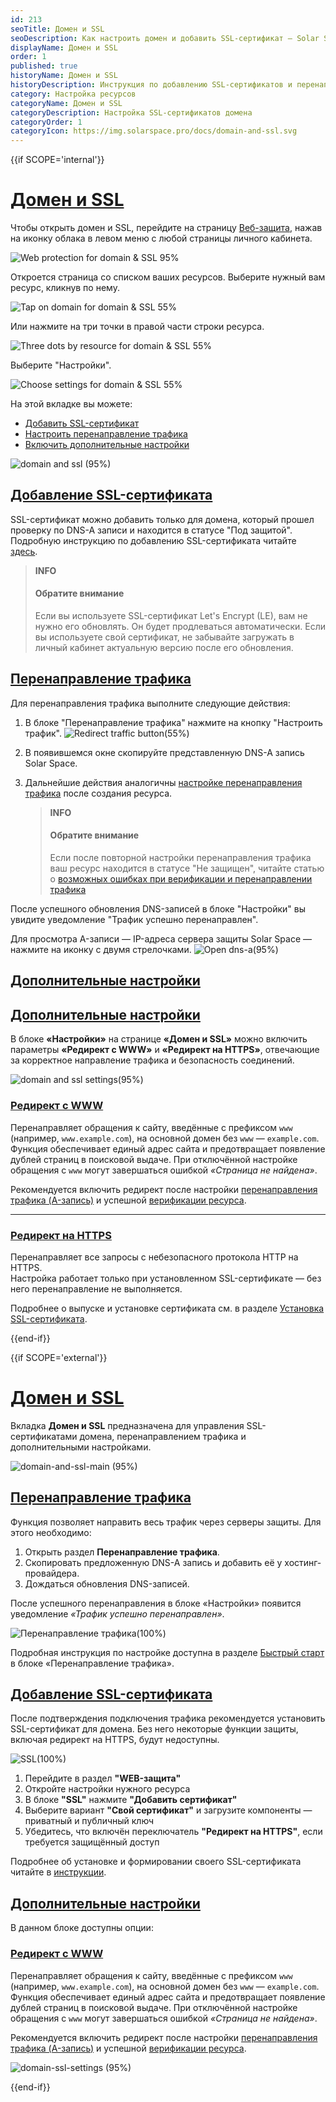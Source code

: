 ```yaml
---
id: 213
seoTitle: Домен и SSL
seoDescription: Как настроить домен и добавить SSL-сертификат — Solar Space. Управление доменами и их SSL-сертификатами, подключение дополнительного функционала для своего домена
displayName: Домен и SSL
order: 1
published: true
historyName: Домен и SSL
historyDescription: Инструкция по добавлению SSL-сертификатов и перенаправлению трафика
category: Настройка ресурсов
categoryName: Домен и SSL
categoryDescription: Настройка SSL-сертификатов домена
categoryOrder: 1
categoryIcon: https://img.solarspace.pro/docs/domain-and-ssl.svg
---
```




{{if SCOPE='internal'}}


# [Домен и SSL](domain-&-ssl)

Чтобы открыть домен и SSL, перейдите на страницу [Веб-защита]([https://my.solarspace.pro/web-protection]), нажав на иконку облака в левом меню с любой страницы личного кабинета.

![Web protection for domain & SSL 95%](https://img.solarspace.pro/docs/web-protection-for-domain-&-ssl.jpg "Веб-защита для перехода в домен и SSL")

Откроется страница со списком ваших ресурсов. Выберите нужный вам ресурс, кликнув по нему.

![Tap on domain for domain & SSL 55%](https://img.solarspace.pro/docs/tap-on-domain-for-domain-&-ssl.jpg "Нажмите на строку ресурса")

Или нажмите на три точки в правой части строки ресурса.

![Three dots by resource for domain & SSL 55%](https://img.solarspace.pro/docs/three-dots-by-resource-for-domain-&-ssl.jpg "Три точки для перехода в настройки ресурса")

Выберите "Настройки".

![Choose settings for domain & SSL 55%](https://img.solarspace.pro/docs/choose-settings-for-domain-&-ssl.jpg "Настройки для перехода в домен и SSL")

На этой вкладке вы можете:
- [Добавить SSL-сертификат]([213#adding-ssl-certificate])
- [Настроить перенаправление трафика]([213#redirecting-traffic])
- [Включить дополнительные настройки]([213#additional-settings])

![domain and ssl (95%)](https://img.solarspace.pro/docs/domain-&-ssl.jpg "Вкладка Домен и SSL")

## [Добавление SSL-сертификата](adding-ssl-certificate)

SSL-сертификат можно добавить только для домена, который прошел проверку по DNS-A записи и находится в статусе "Под защитой". Подробную инструкцию по добавлению SSL-сертификата читайте [здесь]([280]).

> **INFO**
> #### Обратите внимание
> Если вы используете SSL-сертификат Let's Encrypt (LE), вам не нужно его обновлять. Он будет продлеваться автоматически. Если вы используете свой сертификат, не забывайте загружать в личный кабинет актуальную версию после его обновления.

## [Перенаправление трафика](redirecting-traffic)

Для перенаправления трафика выполните следующие действия:
1. В блоке "Перенаправление трафика" нажмите на кнопку "Настроить трафик".
![Redirect traffic button(55%)](https://img.solarspace.pro/docs/redirect-traffic-button.jpg "Кнопка перенаправления трафика")
2. В появившемся окне скопируйте представленную DNS-A запись Solar Space.
3. Дальнейшие действия аналогичны [настройке перенаправления трафика]([300#configure-a-record]) после создания ресурса.

    > **INFO**
    > #### Обратите внимание
    > Если после повторной настройки перенаправления трафика ваш ресурс находится в статусе "Не защищен", читайте статью о [возможных ошибках при верификации и перенаправлении трафика]([268])

После успешного обновления DNS-записей в блоке "Настройки" вы увидите уведомление "Трафик успешно перенаправлен".

Для просмотра A-записи — IP-адреса сервера защиты Solar Space — нажмите на иконку с двумя стрелочками. 
![Open dns-a(95%)](https://img.solarspace.pro/docs/open-dns-a.jpg "Открытие DNS-А записи")

## [Дополнительные настройки](additional-settings)

## [Дополнительные настройки](additional-settings)

В блоке **«Настройки»** на странице **«Домен и SSL»** можно включить параметры **«Редирект с WWW»** и **«Редирект на HTTPS»**, отвечающие за корректное направление трафика и безопасность соединений.

![domain and ssl settings(95%)](https://img.solarspace.pro/docs/settings-domain&ssl.jpg "Настройки домена и SSL")

### [Редирект с WWW](redirect-www)
Перенаправляет обращения к сайту, введённые с префиксом `www` (например, `www.example.com`), на основной домен без `www` — `example.com`.  
Функция обеспечивает единый адрес сайта и предотвращает появление дублей страниц в поисковой выдаче. При отключённой настройке обращения с `www` могут завершаться ошибкой *«Страница не найдена»*.  

Рекомендуется включить редирект после настройки [перенаправления трафика (A-запись)]([300#domain-verification]) и успешной [верификации ресурса]([300#domain-verification]).

---

### [Редирект на HTTPS](redirect-https)
Перенаправляет все запросы с небезопасного протокола HTTP на HTTPS.  
Настройка работает только при установленном SSL-сертификате — без него перенаправление не выполняется.  

Подробнее о выпуске и установке сертификата см. в разделе [Установка SSL-сертификата]([300#ssl-certificate]).


{{end-if}}



{{if SCOPE='external'}}

# [Домен и SSL](domain-&-ssl)

Вкладка **Домен и SSL** предназначена для управления SSL-сертификатами домена, перенаправлением трафика и дополнительными настройками.

![domain-and-ssl-main (95%)](https://img.solarspace.pro/docs/partners/web-protection/domain-and-ssl-main.png "Вкладка 'Домен и SSL'")


## [Перенаправление трафика](redirecting-traffic)

Функция позволяет направить весь трафик через серверы защиты. Для этого необходимо:

1. Открыть раздел **Перенаправление трафика**.
2. Скопировать предложенную DNS-A запись и добавить её у хостинг-провайдера.
3. Дождаться обновления DNS-записей.

После успешного перенаправления в блоке «Настройки» появится уведомление *«Трафик успешно перенаправлен»*.

![Перенаправление трафика(100%)]( https://img.solarspace.pro/docs/partners/web-protection/A-recordings.png "Перенаправление трафика")

Подробная инструкция по настройке доступна в разделе [Быстрый старт]([300#configure-a-record]) в блоке «Перенаправление трафика».

## [Добавление SSL-сертификата](adding-ssl-certificate)


После подтверждения подключения трафика рекомендуется установить SSL-сертификат для домена. Без него некоторые функции защиты, включая редирект на HTTPS, будут недоступны.

![SSL(100%)]( https://img.solarspace.pro/docs/partners/web-protection/ssl.png "SSL")

1. Перейдите в раздел **"WEB-защита"**
2. Откройте настройки нужного ресурса
3. В блоке **"SSL"** нажмите **"Добавить сертификат"**
4. Выберите вариант **"Свой сертификат"** и загрузите компоненты — приватный и публичный ключ
5. Убедитесь, что включён переключатель **"Редирект на HTTPS"**, если требуется защищённый доступ

Подробнее об установке и формировании своего SSL-сертификата читайте в [инструкции]([280]).

## [Дополнительные настройки](additional-settings)

В данном блоке доступны опции:

### [Редирект с WWW](redirect-www)
Перенаправляет обращения к сайту, введённые с префиксом `www` (например, `www.example.com`), на основной домен без `www` — `example.com`.  
Функция обеспечивает единый адрес сайта и предотвращает появление дублей страниц в поисковой выдаче. При отключённой настройке обращения с `www` могут завершаться ошибкой *«Страница не найдена»*.  

Рекомендуется включить редирект после настройки [перенаправления трафика (A-запись)]([300#domain-verification]) и успешной [верификации ресурса]([300#domain-verification]).

![domain-ssl-settings (95%)](https://img.solarspace.pro/docs/partners/web-protection/domain-ssl-settings.png "Настройки редиректов")


{{end-if}}
